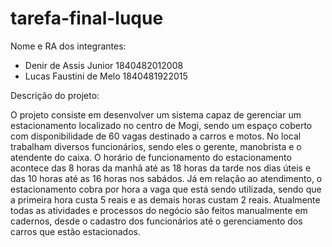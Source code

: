 ﻿# tarefa-final-luque

Nome e RA dos integrantes: 

- Denir de Assis Junior 1840482012008
- Lucas Faustini de Melo 1840481922015

Descrição do projeto:

O projeto consiste em desenvolver um sistema capaz de gerenciar um estacionamento localizado no centro de Mogi, sendo um espaço coberto com disponibilidade de 60 vagas destinado a carros e motos. No local trabalham diversos funcionários, sendo eles o gerente, manobrista e o atendente do caixa. O horário de funcionamento do estacionamento acontece das 8 horas da manhã até as 18 horas da tarde nos dias úteis e das 10 horas até as 16 horas nos sabádos. Já em relação ao atendimento, o estacionamento cobra por hora a vaga que está sendo utilizada, sendo que a primeira hora custa 5 reais e as demais horas custam 2 reais. Atualmente todas as atividades e processos do negócio são feitos manualmente em cadernos, desde o cadastro dos funcionários até o gerenciamento dos carros que estão estacionados. 
